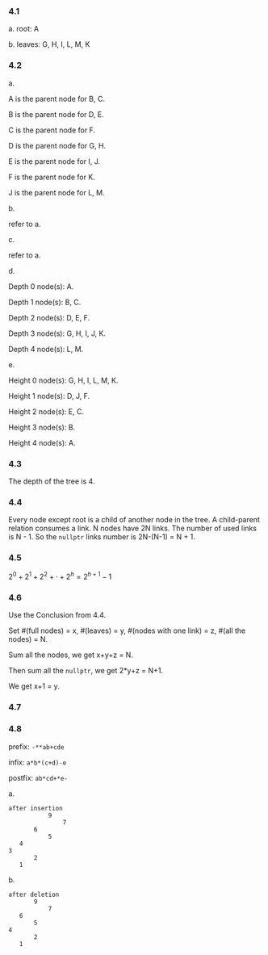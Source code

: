 ### 4.1

a. root: A

b. leaves: G, H, I, L, M, K

### 4.2

a.

A is the parent node for B, C.

B is the parent node for D, E.

C is the parent node for F.

D is the parent node for G, H.

E is the parent node for I, J.

F is the parent node for K.

J is the parent node for L, M.

b.

refer to a.

c.

refer to a.

d.

Depth 0 node(s): A.

Depth 1 node(s): B, C.

Depth 2 node(s): D, E, F.

Depth 3 node(s): G, H, I, J, K.

Depth 4 node(s): L, M.

e.

Height 0 node(s): G, H, I, L, M, K.

Height 1 node(s): D, J, F.

Height 2 node(s): E, C.

Height 3 node(s): B.

Height 4 node(s): A.

### 4.3

The depth of the tree is 4.

### 4.4

Every node except root is a child of another node in the tree.
A child-parent relation consumes a link.
N nodes have 2N links. The number of used links is N - 1.
So the `nullptr` links number is 2N-(N-1) = N + 1.

### 4.5

$2^0 + 2^1 + 2^2 + \cdot + 2^h = 2^{h+1} - 1$

### 4.6

Use the Conclusion from 4.4.

Set #(full nodes) = x, #(leaves) = y, #(nodes with one link) = z, #(all the nodes) = N.

Sum all the nodes, we get x+y+z = N.

Then sum all the `nullptr`, we get 2*y+z = N+1.

We get x+1 = y.

### 4.7

### 4.8

prefix: `-**ab+cde`

infix: `a*b*(c+d)-e`

postfix: `ab*cd+*e-`

a. 
```
after insertion
           9
               7
       6
           5
   4
3
       2
   1
```

b.
```
after deletion
       9
           7
   6
       5
4
       2
   1
```